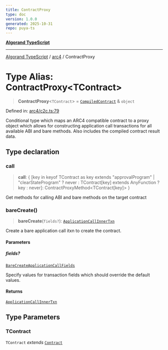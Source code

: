```yaml
---
title: ContractProxy
type: doc
version: 1.0.0
generated: 2025-10-31
repo: puya-ts
---
```

[**Algorand TypeScript**](../../README.md)

***

[Algorand TypeScript](../../modules.md) / [arc4](../README.md) / ContractProxy

# Type Alias: ContractProxy\<TContract\>

> **ContractProxy**\<`TContract`\> = [`CompiledContract`](../../index/type-aliases/CompiledContract.md) & `object`

Defined in: [arc4/c2c.ts:79](https://github.com/algorandfoundation/puya-ts/blob/main/packages/algo-ts/src/arc4/c2c.ts#L79)

Conditional type which maps an ARC4 compatible contract to a proxy object which allows for constructing application call transactions for
all available ABI and bare methods. Also includes the compiled contract result data.

## Type declaration

### call

> **call**: \{ \[key in keyof TContract as key extends "approvalProgram" \| "clearStateProgram" ? never : TContract\[key\] extends AnyFunction ? key : never\]: ContractProxyMethod\<TContract\[key\]\> \}

Get methods for calling ABI and bare methods on the target contract

### bareCreate()

> **bareCreate**(`fields?`): [`ApplicationCallInnerTxn`](../../itxn/namespaces/itxn/interfaces/ApplicationCallInnerTxn.md)

Create a bare application call itxn to create the contract.

#### Parameters

##### fields?

[`BareCreateApplicationCallFields`](BareCreateApplicationCallFields.md)

Specify values for transaction fields which should override the default values.

#### Returns

[`ApplicationCallInnerTxn`](../../itxn/namespaces/itxn/interfaces/ApplicationCallInnerTxn.md)

## Type Parameters

### TContract

`TContract` *extends* [`Contract`](../classes/Contract.md)
